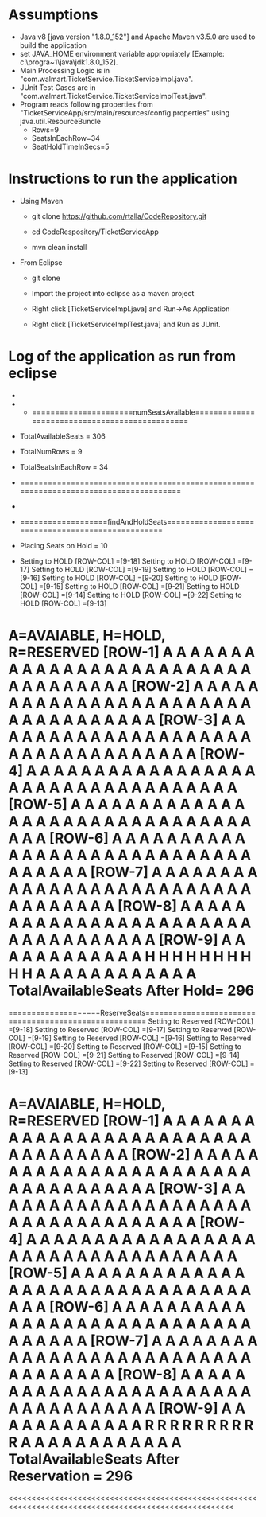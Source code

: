 # Assumptions
* Java v8 [java version "1.8.0_152"] and Apache Maven v3.5.0 are used to build the application
* set JAVA_HOME environment variable appropriately [Example: c:\progra~1\java\jdk1.8.0_152].
* Main Processing Logic is in "com.walmart.TicketService.TicketServiceImpl.java".
* JUnit Test Cases are in "com.walmart.TicketService.TicketServiceImplTest.java".
* Program reads following properties from "TicketServiceApp/src/main/resources/config.properties" using java.util.ResourceBundle
  * Rows=9
  * SeatsInEachRow=34
  * SeatHoldTimeInSecs=5

# Instructions to run the application

* Using Maven

  * git clone https://github.com/rtalla/CodeRepository.git

  * cd CodeRespository/TicketServiceApp

  * mvn clean install

* From Eclipse

  * git clone

  * Import the project into eclipse as a maven project

  * Right click [TicketServiceImpl.java] and Run->As Application
 
  * Right click [TicketServiceImplTest.java] and Run as JUnit.      
      

# Log of the application as run from eclipse
* 
* * ======================numSeatsAvailable===============================================
* TotalAvailableSeats = 306
* TotalNumRows = 9
* TotalSeatsInEachRow = 34
* ======================================================================================

* 
* ===================findAndHoldSeats==================================================
* Placing Seats on Hold = 10
* Setting to HOLD [ROW-COL] =[9-18]
Setting to HOLD [ROW-COL] =[9-17]
Setting to HOLD [ROW-COL] =[9-19]
Setting to HOLD [ROW-COL] =[9-16]
Setting to HOLD [ROW-COL] =[9-20]
Setting to HOLD [ROW-COL] =[9-15]
Setting to HOLD [ROW-COL] =[9-21]
Setting to HOLD [ROW-COL] =[9-14]
Setting to HOLD [ROW-COL] =[9-22]
Setting to HOLD [ROW-COL] =[9-13]

A=AVAIABLE, H=HOLD, R=RESERVED
[ROW-1]   A A A A A A A A A A A A A A A A A A A A A A A A A A A A A A A A A A 
[ROW-2]   A A A A A A A A A A A A A A A A A A A A A A A A A A A A A A A A A A 
[ROW-3]   A A A A A A A A A A A A A A A A A A A A A A A A A A A A A A A A A A 
[ROW-4]   A A A A A A A A A A A A A A A A A A A A A A A A A A A A A A A A A A 
[ROW-5]   A A A A A A A A A A A A A A A A A A A A A A A A A A A A A A A A A A 
[ROW-6]   A A A A A A A A A A A A A A A A A A A A A A A A A A A A A A A A A A 
[ROW-7]   A A A A A A A A A A A A A A A A A A A A A A A A A A A A A A A A A A 
[ROW-8]   A A A A A A A A A A A A A A A A A A A A A A A A A A A A A A A A A A 
[ROW-9]   A A A A A A A A A A A A H H H H H H H H H H A A A A A A A A A A A A 
TotalAvailableSeats After Hold= 296
======================================================================================

====================ReserveSeats======================================================
Setting to Reserved [ROW-COL] =[9-18]
Setting to Reserved [ROW-COL] =[9-17]
Setting to Reserved [ROW-COL] =[9-19]
Setting to Reserved [ROW-COL] =[9-16]
Setting to Reserved [ROW-COL] =[9-20]
Setting to Reserved [ROW-COL] =[9-15]
Setting to Reserved [ROW-COL] =[9-21]
Setting to Reserved [ROW-COL] =[9-14]
Setting to Reserved [ROW-COL] =[9-22]
Setting to Reserved [ROW-COL] =[9-13]

A=AVAIABLE, H=HOLD, R=RESERVED
[ROW-1]   A A A A A A A A A A A A A A A A A A A A A A A A A A A A A A A A A A 
[ROW-2]   A A A A A A A A A A A A A A A A A A A A A A A A A A A A A A A A A A 
[ROW-3]   A A A A A A A A A A A A A A A A A A A A A A A A A A A A A A A A A A 
[ROW-4]   A A A A A A A A A A A A A A A A A A A A A A A A A A A A A A A A A A 
[ROW-5]   A A A A A A A A A A A A A A A A A A A A A A A A A A A A A A A A A A 
[ROW-6]   A A A A A A A A A A A A A A A A A A A A A A A A A A A A A A A A A A 
[ROW-7]   A A A A A A A A A A A A A A A A A A A A A A A A A A A A A A A A A A 
[ROW-8]   A A A A A A A A A A A A A A A A A A A A A A A A A A A A A A A A A A 
[ROW-9]   A A A A A A A A A A A A R R R R R R R R R R A A A A A A A A A A A A 
TotalAvailableSeats After Reservation = 296
======================================================================================
<<<<<<<<<<<<<<<<<<<<<<<<<<<<<<<<<<<<<<<<<<<<<<<<<<<<<<<<<<<<<<<<<<<<<<<<<<<<<<<<<<<<<<<<<<<<<<<<<<<<<<<

